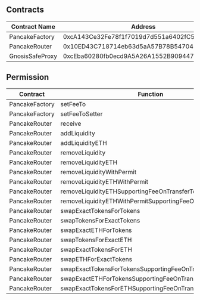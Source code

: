 ## Contracts
| Contract Name | Address |
|--------------|--------------|
| PancakeFactory | 0xcA143Ce32Fe78f1f7019d7d551a6402fC5350c73 |
| PancakeRouter | 0x10ED43C718714eb63d5aA57B78B54704E256024E |
| GnosisSafeProxy | 0xcEba60280fb0ecd9A5A26A1552B90944770a4a0e |


## Permission
| Contract | Function | Impact | Owner |
|-------------|------------|-------------------------|-------------------|
| PancakeFactory | setFeeTo | ... | [] |
| PancakeFactory | setFeeToSetter | ... | [] |
| PancakeRouter | receive | ... | [] |
| PancakeRouter | addLiquidity | ... | ['ensure'] |
| PancakeRouter | addLiquidityETH | ... | ['ensure'] |
| PancakeRouter | removeLiquidity | ... | ['ensure'] |
| PancakeRouter | removeLiquidityETH | ... | ['ensure'] |
| PancakeRouter | removeLiquidityWithPermit | ... | ['ensure'] |
| PancakeRouter | removeLiquidityETHWithPermit | ... | ['ensure'] |
| PancakeRouter | removeLiquidityETHSupportingFeeOnTransferTokens | ... | ['ensure'] |
| PancakeRouter | removeLiquidityETHWithPermitSupportingFeeOnTransferTokens | ... | ['ensure'] |
| PancakeRouter | swapExactTokensForTokens | ... | ['ensure'] |
| PancakeRouter | swapTokensForExactTokens | ... | ['ensure'] |
| PancakeRouter | swapExactETHForTokens | ... | ['ensure'] |
| PancakeRouter | swapTokensForExactETH | ... | ['ensure'] |
| PancakeRouter | swapExactTokensForETH | ... | ['ensure'] |
| PancakeRouter | swapETHForExactTokens | ... | ['ensure'] |
| PancakeRouter | swapExactTokensForTokensSupportingFeeOnTransferTokens | ... | ['ensure'] |
| PancakeRouter | swapExactETHForTokensSupportingFeeOnTransferTokens | ... | ['ensure'] |
| PancakeRouter | swapExactTokensForETHSupportingFeeOnTransferTokens | ... | ['ensure'] |
